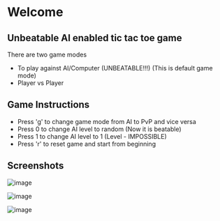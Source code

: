 # Welcome

## Unbeatable AI enabled tic tac toe game

There are two game modes 
- To play against AI/Computer (UNBEATABLE!!!) (This is default game mode)
- Player vs Player

## Game Instructions

- Press 'g' to change game mode from AI to PvP and vice versa
- Press 0 to change AI level to random (Now it is beatable)
- Press 1 to change AI level to 1 (Level - IMPOSSIBLE)
- Press 'r' to reset game and start from beginning

## Screenshots

![image](https://user-images.githubusercontent.com/81161901/183437238-1e501ebc-2e14-45f3-846f-a41098f2181d.png)

![image](https://user-images.githubusercontent.com/81161901/183437531-da4badec-8bcb-4198-8eee-182a4266b5b9.png)

![image](https://user-images.githubusercontent.com/81161901/183437650-455992d9-7417-4872-9976-09467e3c8df2.png)

